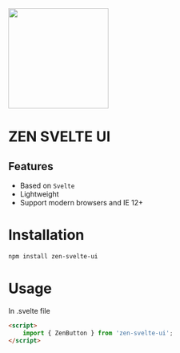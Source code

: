 <img width="200" src="https://raw.githubusercontent.com/sveltejs/svelte/29052aba7d0b78316d3a52aef1d7ddd54fe6ca84/site/static/images/svelte-android-chrome-512.png">

# ZEN SVELTE UI

## Features

- Based on `Svelte`
- Lightweight
- Support modern browsers and IE 12+

# Installation
```bash
npm install zen-svelte-ui
```

# Usage
In .svelte file
```html
<script>
    import { ZenButton } from 'zen-svelte-ui';
</script>
```
